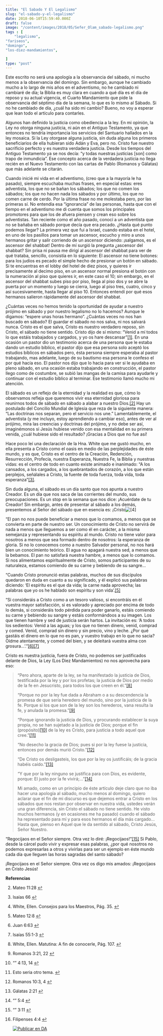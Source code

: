 ```yaml
---
title: "El Sabado Y El Legalismo"
slug: "el-sabado-y-el-legalismo"
date: 2018-06-10T15:59:40.000Z
draft: false
image: "/content/images/2018/05/Sefer_Olam_sabado-legalismo.png"
tags : [
    "legalismo",
"fariseos",
"domingo",
"los-diez-mandamientos",

]
type: "post"
---
```


   Este escrito no será una apología a la observancia del sábado, ni mucho menos a la observancia del domingo. Sin embargo, aunque he cambiado mucho a lo largo de mis años en el adventismo, no he cambiado ni cambiaré de día; la Biblia es muy clara en cuando a qué día es el día de reposo y su actual vigencia, el Cuarto Mandamiento que pide la observancia del séptimo día de la semana, lo que es lo mismo al Sábado. Si no he cambiado de día, ¿cuál ha sido mi cambio? Bueno, no voy a esperar que lean todo el artículo para contarles.

 Algunos han definido la justicia como obediencia a la ley. En mi opinión, la Ley no otorga ninguna justicia, ni aún en el Antiguo Testamento, ya que entonces no tendría importancia los servicios del Santuario hallados en la ley mosaica. Si la Ley otorgase alguna justicia, sin duda alguna los primeros beneficiarios de ella hubieran sido Adán y Eva, pero no. Cristo fue nuestro sacrificio perfecto y es nuestra verdadera justicia. Desde los tiempos del Antiguo Testamento ya se nos decía: “y todas nuestras justicias [son] como trapo de inmundicia”. Ese concepto acerca de la verdadera justicia no llega recién en el Nuevo Testamento con las cartas de Pablo (Romanos y Gálatas) que más adelante se citarán.

 Cuando inicié mi vida en el adventismo, (creo que a la mayoría le ha pasado), siempre escuchaba muchas frases, en especial estas: eres adventista, los que no se bañan los sábados; los que no comen los sábados; los que no hacen nada los sábados y por último, los que no comen carne de cerdo. Por la última frase no me molestaba pero, por las primeras sí. No entendía esa “ignorancia” de las personas, hasta que con el tiempo en el adventismo me di cuenta que somos los principales promotores para que los de afuera piensen y crean eso sobre los adventistas. Tan reciente como el año pasado, conocí a un adventista que no se bañaba en sábado porque decía que era pecado. ¿Hasta qué punto podemos llegar? La primera vez que fui a Israel, cuando estaba en el hotel, en uno de los pasillos para tomar un ascensor, escucho y miro a unos hermanos gritar y salir corriendo de un ascensor diciendo: ¡salgamos, es el ascensor del shabbat! Dentro de mí surgió la pregunta ¿ascensor del shabbat? Sin prisa ni pausa me dirigí al ascensor del shabbat para ver de qué trataba, sencillo, consistía en lo siguiente: El ascensor no tiene botones: para los judíos es pecado el simple hecho de presionar un botón en sábado. Si te encuentras en el lobby del hotel de diez pisos, y quieres ir precisamente al decimo piso, en un ascensor normal presiona el botón con la numeración al piso que quieres ir, en este caso el 10; sin embargo, en el ascensor del shabbat subes piso por piso, llega al piso dos y se abre la puerta por un momento y luego se cierra, luego al piso tres, cuatro, cinco y así sucesivamente, hasta llegar al piso 10. Entonces entendí por qué esos hermanos salieron rápidamente del ascensor del shabbat.

 ¿Cuántas veces no hemos tenido la oportunidad de ayudar a nuestro prójimo en sábado y por nuestro legalismo no lo hacemos? Aunque le digamos: “espere unas horas hermano”. ¿Cuántas veces no nos han buscado en sábado? El guardar el sábado no nos salva, ni nos salvará nunca. Cristo es el que salva, Cristo es nuestro verdadero reposo, sin Cristo, el sábado no tiene sentido. Cristo dijo de sí mismo: “Venid a mí todos lo que estáis trabajados y cargados, y yo os hare descansar”[[1]](#fn1). En una ocasión un pastor dio un testimonio acerca de una persona que le estaba dando un estudio bíblico, el pastor dijo que esa persona solo aceptó los estudios bíblicos en sábados pero, ésta persona siempre esperaba al pastor trabajando, mas adelante, luego de su bautismo esa persona le confeso el por qué hacía eso. El pastor nos dijo que lo hacia para ver si le ayudaba en pleno sábado, en una ocasión estaba trabajando en construcción, el pastor llego como de costumbre, se subió las mangas de la camisa para ayudarle y continuar con el estudio bíblico al terminar. Ese testimonio llamó mucho mi atención.

 El sábado es un reflejo de la eternidad y la realidad es que, cómo lo observamos refleja que queremos vivir esa eternidad gloriosa para reunirnos todos de sábado en sábado a alabar a nuestro Dios.[[2]](#fn2) Hay un postulado del Concilio Mundial de Iglesia que reza de la siguiente manera: “Las doctrinas nos separan, pero el servicio nos une.” Lamentablemente, el adventista (y me incluyo, estoy aprendiendo a cambiar eso), antes de ver al prójimo, mira las creencias y doctrinas del prójimo, y no debe ser así, imaginémonos si Jesús hubiese venido con esa mentalidad en su primera venida, ¿cuál hubiese sido el resultado? ¡Gracias a Dios que no fue así!

 Hace poco leí una declaración de la Hna. White que me gustó mucho, en ella presenta a Cristo como el oasis en medio de las perplejidades de éste mundo, y es que, Cristo es el centro de la Creación, Redención, Resurrección, Profecía, nuestra Esperanza, Nuestra Fe, la Biblia y nuestras vidas: es el centro de todo en cuanto existe animado e inanimado: “A los cansados, a los cargados, a los quebrantados de corazón, a los que están perplejos, señálales a Cristo, la fuente de toda fuerza, toda vida, toda esperanza”[[3]](#fn3).

 Sin duda alguna, el sábado es un día santo que nos apunta a nuestro Creador. Es un día que nos saca de las corrientes del mundo, sus preocupaciones. Es un stop en la semana que nos dice: ¡Acuérdate de tu Creador! Sin embargo, antes de presentar al sábado a los demás, presentemos al Señor del sábado que en esencia es: ¡Cristo![[4]](#fn4)

 “El pan no nos puede beneficiar a menos que lo comamos, a menos que se convierta en parte de nuestro ser. Un conocimiento de Cristo no servirá de nada a menos que lleguemos a ser como él en carácter, a la misma semejanza y representando su espíritu al mundo. Cristo no tiene valor para nosotros a menos que sea formado dentro de nosotros: la esperanza de gloria. Si no lo conocemos como a nuestro Salvador personal, no nos hará bien un conocimiento teórico. El agua no apagará nuestra sed, a menos que la bebamos. El pan no satisfará nuestra hambre, a menos que lo comamos. Si nos alimentamos espiritualmente de Cristo, somos participantes de su naturaleza, estamos comiendo de su carne y bebiendo de su sangre…

 “Cuando Cristo pronunció estas palabras, muchos de sus discípulos quedaron en duda en cuanto a su significado, y él explicó sus palabras diciendo: ‘El espíritu es el que da vida; la carne nada aprovecha; las palabras que yo os he hablado son espíritu y son vida’.[[5]](#fn5)

 “Si consideráis a Cristo como a un tesoro valioso, si encontráis en él vuestra mayor satisfacción, si es valorado y apreciado por encima de todo lo demás, si consideráis todo pérdida para poder ganarlo, estáis comiendo su carne y bebiendo su sangre y estáis conformándoos a su imagen. Los que tienen hambre y sed de justicia serán hartos. La invitación es: ‘A todos los sedientos: Venid a las aguas; y los que no tienen dinero, venid, comprad y comed. Venid, comprad sin dinero y sin precio, vino y leche. ¿Por qué gastáis el dinero en lo que no es pan, y vuestro trabajo en lo que no sacia? Oídme atentamente, y comed del bien, y se deleitará vuestra alma con grosura…’.”[[6]](#fn6)[[7]](#fn7)

 Cristo es nuestra justicia, fuera de Cristo, no podemos ser justificados delante de Dios, la Ley (Los Diez Mandamientos) no nos aprovecha para eso:

 
>  “Pero ahora, aparte de la ley, se ha manifestado la justicia de Dios, testificada por la ley y por los profetas; la justicia de Dios por medio de la fe en Jesucristo, para todos los que creen en él.”[[8]](#fn8)
> 
>   
>  “Porque no por la ley fue dada a Abraham o a su descendencia la promesa de que sería heredero del mundo, sino por la justicia de la fe. Porque si los que son de la ley son los herederos, vana resulta la fe, y anulada la promesa.”[[9]](#fn9)
> 
>   
>  “Porque ignorando la justicia de Dios, y procurando establecer la suya propia, no se han sujetado a la justicia de Dios; porque el fin (propósito)[[10]](#fn10) de la ley es Cristo, para justicia a todo aquel que cree.”[[11]](#fn11)
> 
>   
>  “No desecho la gracia de Dios; pues si por la ley fuese la justicia, entonces por demás murió Cristo.”[[12]](#fn12)
> 
>   
>  “De Cristo os desligasteis, los que por la ley os justificáis; de la gracia habéis caído.”[[13]](#fn13)
> 
>   
>  “Y que por la ley ninguno se justifica para con Dios, es evidente, porque: El justo por la fe vivirá;…”[[14]](#fn14)
> 
>   Mi amado, como en un principio de éste artículo deje claro que no iba hacer una apología al sábado, mucho menos al domingo, quiero aclarar que el fin de mi discurso es que dejemos entrar a Cristo en los sábados que nos restan por observar en nuestra vida, ustedes verán una gran diferencia, sin Cristo el sábado no tiene sentido. He visto muchos hermanos (y en ocasiones me ha pasado) cuando el sábado ha representado para mí y para esos hermanos el día más cargado… Hasta que, pienso en Aquel que le da sentido al sábado, Cristo Jesús, Señor Nuestro.

 “Regocijaos en el Señor siempre. Otra vez lo diré: ¡Regocijaos!”[[15]](#fn15) Si Pablo, desde la cárcel pudo vivir y expresar esas palabras, ¿por qué nosotros no podemos expresarlas a otros y vivirlas para ser un ejemplo en éste mundo cada día que lleguen las horas sagradas del santo sábado?

 ¡Regocijaos en el Señor siempre. Otra vez os digo mis amados: ¡Regocijaos en Cristo Jesús!

 **Referencias**

   
 2. Mateo 11:28 [↩︎](#fnref1)

 
 4. Isaías 66 [↩︎](#fnref2)

 
 6. White, Ellen. Consejos para los Maestros, Pág. 35. [↩︎](#fnref3)

 
 8. Mateo 12:8 [↩︎](#fnref4)

 
 10. Juan 6:63 [↩︎](#fnref5)

 
 12. Isaías 55:1-3 [↩︎](#fnref6)

 
 14. White, Ellen. Matutina: A fin de conocerle, Pág. 107. [↩︎](#fnref7)

 
 16. Romanos 3:21, 22 [↩︎](#fnref8)

 
 18. “” 4:13, 14 [↩︎](#fnref9)

 
 20. Esto seria otro tema. [↩︎](#fnref10)

 
 22. Romanos 10:3, 4 [↩︎](#fnref11)

 
 24. Gálatas 2:21 [↩︎](#fnref12)

 
 26. “” 5:4 [↩︎](#fnref13)

 
 28. “” 3:11 [↩︎](#fnref14)

 
 30. Filipenses 4:4 [↩︎](#fnref15)

 
 
     [![Publicar en DA](/content/images/2020/06/Publicar_DA.png)](/quieres-publicar-en-da/) 